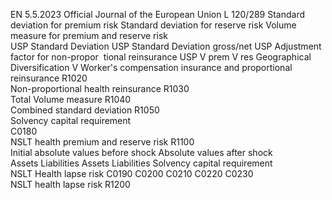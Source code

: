EN  5.5.2023 Official Journal of the European Union L 120/289
 Standard deviation for premium risk  Standard 
deviation for 
reserve risk  Volume measure for premium and reserve risk  
USP 
Standard 
Deviation  USP 
Standard 
Deviation 
gross/net  USP 
Adjustment 
factor for 
non-propor ­
tional 
reinsurance  USP  V  prem  V  res  Geographical 
Diversification  V 
Worker's compensation insurance and 
proportional reinsurance  R1020  
Non-proportional health reinsurance  R1030  
Total Volume measure  R1040  
Combined standard deviation  R1050  
Solvency capital 
requirement  
C0180  
NSLT health premium and reserve risk  R1100  
Initial absolute values before 
shock  Absolute values after shock  
Assets  Liabilities  Assets  Liabilities  Solvency capital 
requirement  
NSLT Health lapse risk  C0190  C0200  C0210  C0220  C0230  
NSLT health lapse risk  R1200